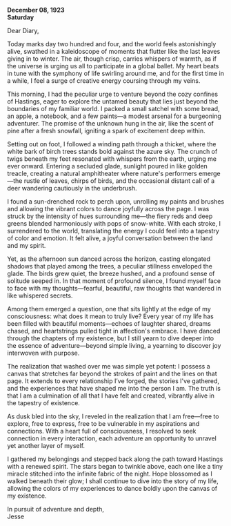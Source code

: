 
**December 08, 1923**  
**Saturday**  

Dear Diary,

Today marks day two hundred and four, and the world feels astonishingly alive, swathed in a kaleidoscope of moments that flutter like the last leaves giving in to winter. The air, though crisp, carries whispers of warmth, as if the universe is urging us all to participate in a global ballet. My heart beats in tune with the symphony of life swirling around me, and for the first time in a while, I feel a surge of creative energy coursing through my veins.

This morning, I had the peculiar urge to venture beyond the cozy confines of Hastings, eager to explore the untamed beauty that lies just beyond the boundaries of my familiar world. I packed a small satchel with some bread, an apple, a notebook, and a few paints—a modest arsenal for a burgeoning adventurer. The promise of the unknown hung in the air, like the scent of pine after a fresh snowfall, igniting a spark of excitement deep within.

Setting out on foot, I followed a winding path through a thicket, where the white bark of birch trees stands bold against the azure sky. The crunch of twigs beneath my feet resonated with whispers from the earth, urging me ever onward. Entering a secluded glade, sunlight poured in like golden treacle, creating a natural amphitheater where nature's performers emerge—the rustle of leaves, chirps of birds, and the occasional distant call of a deer wandering cautiously in the underbrush.

I found a sun-drenched rock to perch upon, unrolling my paints and brushes and allowing the vibrant colors to dance joyfully across the page. I was struck by the intensity of hues surrounding me—the fiery reds and deep greens blended harmoniously with pops of snow-white. With each stroke, I surrendered to the world, translating the energy I could feel into a tapestry of color and emotion. It felt alive, a joyful conversation between the land and my spirit.

Yet, as the afternoon sun danced across the horizon, casting elongated shadows that played among the trees, a peculiar stillness enveloped the glade. The birds grew quiet, the breeze hushed, and a profound sense of solitude seeped in. In that moment of profound silence, I found myself face to face with my thoughts—fearful, beautiful, raw thoughts that wandered in like whispered secrets.

Among them emerged a question, one that sits lightly at the edge of my consciousness: what does it mean to truly live? Every year of my life has been filled with beautiful moments—echoes of laughter shared, dreams chased, and heartstrings pulled tight in affection's embrace. I have danced through the chapters of my existence, but I still yearn to dive deeper into the essence of adventure—beyond simple living, a yearning to discover joy interwoven with purpose.

The realization that washed over me was simple yet potent: I possess a canvas that stretches far beyond the strokes of paint and the lines on that page. It extends to every relationship I’ve forged, the stories I've gathered, and the experiences that have shaped me into the person I am. The truth is that I am a culmination of all that I have felt and created, vibrantly alive in the tapestry of existence.

As dusk bled into the sky, I reveled in the realization that I am free—free to explore, free to express, free to be vulnerable in my aspirations and connections. With a heart full of consciousness, I resolved to seek connection in every interaction, each adventure an opportunity to unravel yet another layer of myself. 

I gathered my belongings and stepped back along the path toward Hastings with a renewed spirit. The stars began to twinkle above, each one like a tiny miracle stitched into the infinite fabric of the night. Hope blossomed as I walked beneath their glow; I shall continue to dive into the story of my life, allowing the colors of my experiences to dance boldly upon the canvas of my existence.

In pursuit of adventure and depth,  
Jesse
